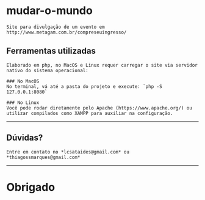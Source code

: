 # mudar-o-mundo
    Site para divulgação de um evento em http://www.metagam.com.br/compreseuingresso/


##  Ferramentas utilizadas
    Elaborado em php, no MacOS e Linux requer carregar o site via servidor nativo do sistema operacional:
    
    ### No MacOS
    No terminal, vá até a pasta do projeto e execute: `php -S 127.0.0.1:8080`
    
    ### No Linux
    Você pode rodar diretamente pelo Apache (https://www.apache.org/) ou utilizar compilados como XAMPP para auxiliar na configuração.
    
----
    
##  Dúvidas?
    Entre em contato no *lcsataides@gmail.com* ou *thiagossmarques@gmail.com*

----

# Obrigado
